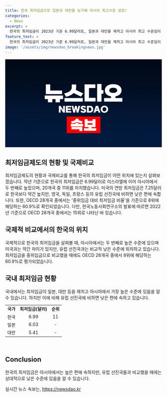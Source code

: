 ```yaml
---
title: 한국 최저임금으로 일본과 대만을 능가해 아시아 최고수준 설정!
categories:
  - News
excerpt: >
  한국의 최저임금이 2023년 기준 6.99달러로, 일본과 대만을 제치고 아시아 최고 수준임이 밝혀졌다. 그러나 유럽 선진국은 더 높은 수준에 있으며, 스위스가 26.76달러로 가장 높았다. 추가로 OECD에서 한국은 최저임금 대비 중위임금 비율에서 8위를 차지했으나, 다른 보고서에서는 15위로 나타났다. 이러한 결과들은 한국의 최저임금이 국제적으로 어디에 위치하는지를 보여준다.
feature_text: >
  한국의 최저임금이 2023년 기준 6.99달러로, 일본과 대만을 제치고 아시아 최고 수준임이 밝혀졌다. 그러나 유럽 선진국은 더 높은 수준에 있으며, 스위스가 26.76달러로 가장 높았다. 추가로 OECD에서 한국은 최저임금 대비 중위임금 비율에서 8위를 차지했으나, 다른 보고서에서는 15위로 나타났다. 이러한 결과들은 한국의 최저임금이 국제적으로 어디에 위치하는지를 보여준다.
image: '/assets/img/newsdao_breakingnews.jpg'
---
```


<p><img src="/assets/img/newsdao_breakingnews.jpg" alt="flaretime 속보" /></p>

<h2 data-ke-size="size26">최저임금제도의 현황 및 국제비교</h2>

<p data-ke-size="size16">최저임금제도의 현황과 국제비교를 통해 한국의 최저임금이 어떤 위치에 있는지 살펴보겠습니다. 작년 기준으로 한국의 최저임금은 6.99달러로 이스라엘에 이어 아시아에서 두 번째로 높았으며, 20개국 중 11위를 차지했습니다. 미국의 연방 최저임금은 7.25달러로 한국보다 약간 높지만, 영국, 독일, 프랑스 등의 유럽 선진국에 비하면 낮은 편에 속합니다. 또한, OECD 28개국 중에서는 '중위임금 대비 최저임금 비율'을 기준으로 8위에 해당하는 60.9%로 확인되었습니다. 다만, 한국노동사회연구소의 발표에 따르면 2022년 기준으로 OECD 28개국 중에서는 15위로 나타난 바 있습니다.</p>

<h2 data-ke-size="size26">국제적 비교에서의 한국의 위치</h2>

<p data-ke-size="size16">국제적으로 한국의 최저임금을 살펴볼 때, 아시아에서는 두 번째로 높은 수준에 있으며 미국과는 약간 차이가 있지만, 유럽 선진국과는 비교적 낮은 수준에 위치하고 있습니다. 최저임금을 중위임금으로 비교했을 때에도 OECD 28개국 중에서 8위에 해당하는 60.9%로 평가되었습니다.</p>

<h2 data-ke-size="size26">국내 최저임금 현황</h2>

<p data-ke-size="size16">국내에서는 최저임금이 일본, 대만 등을 제치고 아시아에서 가장 높은 수준에 있음을 알 수 있습니다. 하지만 이에 비해 유럽 선진국에 비하면 낮은 편에 속하고 있습니다.</p>

<table>
    <tr>
        <td style="text-align: center; height: 17px;"><b>국가</b></td>
        <td style="text-align: center; height: 17px;"><b>최저임금(달러)</b></td>
        <td style="text-align: center; height: 17px;"><b>순위</b></td>
    </tr>
    <tr>
        <td style="text-align: center; height: 17px;">한국</td>
        <td style="text-align: center; height: 17px;">6.99</td>
        <td style="text-align: center; height: 17px;">11</td>
    </tr>
    <tr>
        <td style="text-align: center; height: 17px;">일본</td>
        <td style="text-align: center; height: 17px;">6.03</td>
        <td style="text-align: center; height: 17px;">-</td>
    </tr>
    <tr>
        <td style="text-align: center; height: 17px;">대만</td>
        <td style="text-align: center; height: 17px;">5.41</td>
        <td style="text-align: center; height: 17px;">-</td>
    </tr>
</table>

<p data-ke-size="size16">&nbsp;</p>

<h2 data-ke-size="size26">Conclusion</h2>

<p data-ke-size="size16">한국의 최저임금은 아시아에서는 높은 편에 속하지만, 유럽 선진국들과 비교했을 때에는 상대적으로 낮은 수준에 있음을 알 수 있습니다.</p>
실시간 뉴스 속보는, <a href="https://newsdao.kr" rel="dofollow">https://newsdao.kr</a>


